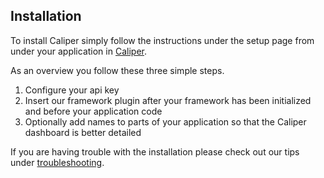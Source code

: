 ## Installation

To install Caliper simply follow the instructions under the setup page from under your application in [Caliper](http://caliper.io).

As an overview you follow these three simple steps.

1. Configure your api key
2. Insert our framework plugin after your framework has been initialized and before your application code
3. Optionally add names to parts of your application so that the Caliper dashboard is better detailed

If you are having trouble with the installation please check out our tips under [troubleshooting](/troubleshooting).